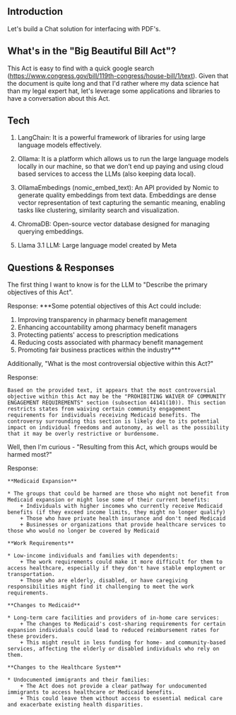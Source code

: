## Introduction

Let's build a Chat solution for interfacing with PDF's. 

## What's in the "Big Beautiful Bill Act"?

This Act is easy to find with a quick google search (https://www.congress.gov/bill/119th-congress/house-bill/1/text). Given that the document is quite long and that I'd rather where my data science hat than my legal expert hat, let's leverage some applications and libraries to have a conversation about this Act.

## Tech

1. LangChain: It is a powerful framework of libraries for using large language models effectively.

2. Ollama: It is a platform which allows us to run the large language models locally in our machine, so that we don’t end up paying and using cloud based services to access the LLMs (also keeping data local).

3. OllamaEmbedings (nomic_embed_text): An API provided by Nomic to generate quality embeddings from text data. Embeddings are dense vector representation of text capturing the semantic meaning, enabling tasks like clustering, similarity search and visualization.

4. ChromaDB: Open-source vector database designed for managing querying embeddings.

5. Llama 3.1 LLM: Large language model created by Meta

## Questions & Responses

The first thing I want to know is for the LLM to "Describe the primary objectives of this Act".

Response:
***Some potential objectives of this Act could include:

1. Improving transparency in pharmacy benefit management
2. Enhancing accountability among pharmacy benefit managers
3. Protecting patients' access to prescription medications
4. Reducing costs associated with pharmacy benefit management
5. Promoting fair business practices within the industry***

Additionally, "What is the most controversial objective within this Act?"

Response:
```
Based on the provided text, it appears that the most controversial objective within this Act may be the "PROHIBITING WAIVER OF COMMUNITY ENGAGEMENT REQUIREMENTS" section (subsection 44141(10)). This section restricts states from waiving certain community engagement requirements for individuals receiving Medicaid benefits. The controversy surrounding this section is likely due to its potential impact on individual freedoms and autonomy, as well as the possibility that it may be overly restrictive or burdensome.
```

Well, then I'm curious - "Resulting from this Act, which groups would be harmed most?"

Response:
```
**Medicaid Expansion**

* The groups that could be harmed are those who might not benefit from Medicaid expansion or might lose some of their current benefits:
	+ Individuals with higher incomes who currently receive Medicaid benefits (if they exceed income limits, they might no longer qualify)
	+ Those who have private health insurance and don't need Medicaid
	+ Businesses or organizations that provide healthcare services to those who would no longer be covered by Medicaid

**Work Requirements**

* Low-income individuals and families with dependents:
	+ The work requirements could make it more difficult for them to access healthcare, especially if they don't have stable employment or transportation.
	+ Those who are elderly, disabled, or have caregiving responsibilities might find it challenging to meet the work requirements.

**Changes to Medicaid**

* Long-term care facilities and providers of in-home care services:
	+ The changes to Medicaid's cost-sharing requirements for certain expansion individuals could lead to reduced reimbursement rates for these providers.
	+ This might result in less funding for home- and community-based services, affecting the elderly or disabled individuals who rely on them.

**Changes to the Healthcare System**

* Undocumented immigrants and their families:
	+ The Act does not provide a clear pathway for undocumented immigrants to access healthcare or Medicaid benefits.
	+ This could leave them without access to essential medical care and exacerbate existing health disparities.
```
